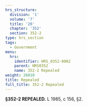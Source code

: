 ```yaml
---
hrs_structure:
  division: '1'
  volume: '7'
  title: '20'
  chapter: '352'
  section: 352-2
type: hrs_section
tags:
  - Government
menu:
  hrs:
    identifier: HRS_0352-0002
    parent: HRS0352
    name: 352-2 Repealed
weight: 26010
title: Repealed
full_title: 352-2 Repealed
---
```

**§352-2 REPEALED.** L 1985, c 156, §2.